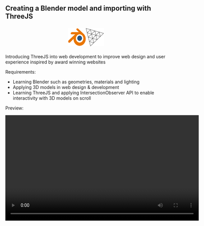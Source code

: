## Creating a Blender model and importing with ThreeJS

<p align="center"><img style="width: 56px; height: 56px; margin: 7px 0; fill: #facc15;" src="public/blender.png" /><img style="width: 56px; height: 56px; margin: 7px 0; fill: #facc15;" src="public/threejs.png" /></p>

Introducing ThreeJS into web development to improve web design and user experience inspired by award winning websites

Requirements:

- Learning Blender such as geometries, materials and lighting
- Applying 3D models in web design & development
- Learning ThreeJS and applying IntersectionObserver API to enable interactivity with 3D models on scroll

Preview:

<video autoplay loop width="605" height="330">
  <source src="public/preview.mov" />
</video>
